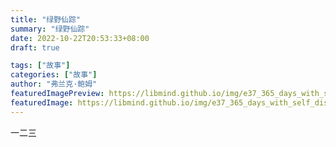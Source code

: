 ```yaml
---
title: "绿野仙踪"
summary: "绿野仙踪"
date: 2022-10-22T20:53:33+08:00
draft: true

tags: ["故事"]
categories: ["故事"]
author: "弗兰克·鲍姆"
featuredImagePreview: https://libmind.github.io/img/e37_365_days_with_self_discipline/long/2.png
featuredImage: https://libmind.github.io/img/e37_365_days_with_self_discipline/long/2.png
---
```


一二三
